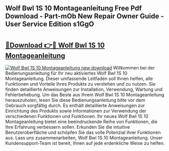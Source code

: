 ## Wolf Bwl 1S 10 Montageanleitung Free Pdf Download - Part-mOb New Repair Owner Guide - User Service Edition s1GgO

# <h2><a href="http://df6icl.blite.top/?on=Wolf+Bwl+1S+10+Montageanleitung">🔗Download 👉🔴 Wolf Bwl 1S 10 Montageanleitung</a></h2>

[![Wolf Bwl 1S 10 Montageanleitung new download](https://i.imgur.com/lujVjoI.png)](http://df6icl.blite.top/?on=Wolf+Bwl+1S+10+Montageanleitung)
Willkommen bei der Bedienungsanleitung für Ihr neu aktiviertes Wolf Bwl 1S 10 Montageanleitung. Dieser umfassende Leitfaden soll Ihnen helfen, alle Funktionen und Vorteile Ihres Produkts zu verstehen und zu nutzen. Sie finden detaillierte Anweisungen zur Installation, Verwendung, Wartung und Fehlerbehebung. Um das Beste aus Ihrem Wolf Bwl 1S 10 Montageanleitung herauszuholen, lesen Sie diese Bedienungsanleitung bitte vor dem Gebrauch sorgfältig durch. Es enthält detaillierte Anweisungen zur Einrichtung des Produkts sowie Informationen zur Verwendung der verschiedenen Funktionen und Funktionen. Ihr neues Wolf Bwl 1S 10 Montageanleitung bietet eine beeindruckende Reihe von Funktionen, die Ihre Erfahrung verbessern sollen. Erkunden Sie die intuitive Benutzeroberfläche und schöpfen Sie das volle Potenzial ihrer Funktionen aus. Lass uns zusammenarbeiten, Wolf Bwl 1S 10 Montageanleitung. Unser Kundensupport-Team ist bereit, Ihnen auf jede erdenkliche Weise zu helfen.
